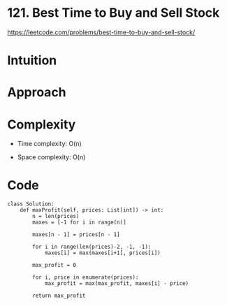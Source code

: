 # 121. Best Time to Buy and Sell Stock

https://leetcode.com/problems/best-time-to-buy-and-sell-stock/

# Intuition
<!-- Describe your first thoughts on how to solve this problem. -->

# Approach
<!-- Describe your approach to solving the problem. -->

# Complexity
- Time complexity: O(n)
<!-- Add your time complexity here, e.g. $$O(n)$$ -->

- Space complexity: O(n)
<!-- Add your space complexity here, e.g. $$O(n)$$ -->

# Code
```python3 []
class Solution:
    def maxProfit(self, prices: List[int]) -> int:
        n = len(prices)
        maxes = [-1 for i in range(n)]

        maxes[n - 1] = prices[n - 1]

        for i in range(len(prices)-2, -1, -1):
            maxes[i] = max(maxes[i+1], prices[i])

        max_profit = 0

        for i, price in enumerate(prices):
            max_profit = max(max_profit, maxes[i] - price)

        return max_profit
        
```
